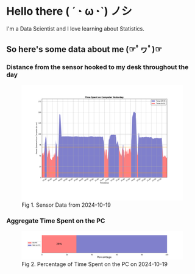
# Hello there ( ´◔ ω◔`) ノシ

I'm a Data Scientist and I love learning about Statistics.

## So here's some data about me (☞ﾟヮﾟ)☞


### Distance from the sensor hooked to my desk throughout the day
<figure>
  <picture>
    <source media="(prefers-color-scheme: dark)" srcset="Pi/readme/graphs/lineplot/dark-plot-2024-10-19.png">
    <source media="(prefers-color-scheme: light)" srcset="Pi/readme/graphs/lineplot/light-plot-2024-10-19.png">
    <img alt="Shows a black logo in light color mode and a white one in dark color mode." src="Pi/readme/graphs/lineplot/light-plot-2024-10-19.png">
  </picture>
  <figcaption>Fig 1. Sensor Data from 2024-10-19</figcaption>
</figure>



### Aggregate Time Spent on the PC
<figure>
  <picture>
    <source media="(prefers-color-scheme: dark)" srcset="Pi/readme/graphs/barplot/dark-plot-2024-10-19.png">
    <source media="(prefers-color-scheme: light)" srcset="Pi/readme/graphs/barplot/light-plot-2024-10-19.png">
    <img alt="Shows a black logo in light color mode and a white one in dark color mode." src="Pi/readme/graphs/barplot/light-plot-2024-10-19.png">
  </picture>
  <figcaption>Fig 2. Percentage of Time Spent on the PC on 2024-10-19</figcaption>
</figure>

